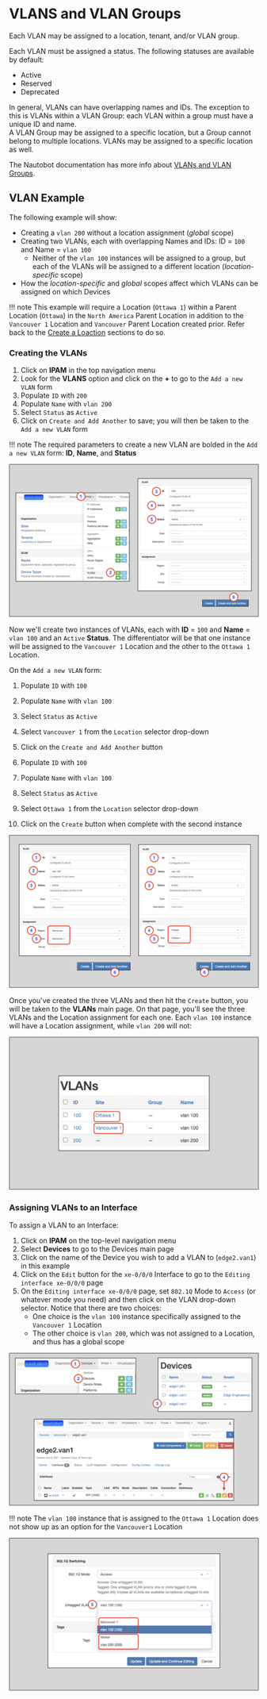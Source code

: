 # VLANS and VLAN Groups

Each VLAN may be assigned to a location, tenant, and/or VLAN group.

Each VLAN must be assigned a status. The following statuses are available by default:

* Active
* Reserved
* Deprecated

In general, VLANs can have overlapping names and IDs. The exception to this is VLANs within a VLAN Group: each VLAN within a group must have a unique ID and name.  
A VLAN Group may be assigned to a specific location, but a Group cannot belong to multiple locations. VLANs may be assigned to a specific location as well.

The Nautobot documentation has more info about [VLANs and VLAN Groups](../../core-functionality/vlans.md#vlan-management).

## VLAN Example

The following example will show:

* Creating a `vlan 200` without a location assignment (*global* scope)
* Creating two VLANs, each with overlapping Names and IDs: ID = `100` and Name = `vlan 100`
    * Neither of the `vlan 100` instances will be assigned to a group, but each of the VLANs will be assigned to a different location (*location-specific* scope)
* How the *location-specific* and *global* scopes affect which VLANs can be assigned on which Devices

!!! note
    This example will require a Location (`Ottawa 1`) within a Parent Location (`Ottawa`) in the `North America` Parent Location in addition to the `Vancouver 1` Location and `Vancouver` Parent Location created prior.
    Refer back to the [Create a Loaction](creating-devices.md#create-a-location) sections to do so.

### Creating the VLANs

1. Click on **IPAM** in the top navigation menu
2. Look for the **VLANS** option and click on the **+** to go to the `Add a new VLAN` form
3. Populate `ID` with `200`
4. Populate `Name` with `vlan 200`
5. Select `Status` as `Active`
6. Click on `Create and Add Another` to save; you will then be taken to the `Add a new VLAN` form

!!! note
    The required parameters to create a new VLAN are bolded in the `Add a new VLAN` form: **ID**, **Name**, and **Status**

![Create vlans 1](../images/getting-started-nautobot-ui/22-create-vlans.png)

Now we'll create two instances of VLANs, each with **ID** = `100` and **Name** = `vlan 100` and an `Active` **Status**.
The differentiator will be that one instance will be assigned to the `Vancouver 1` Location and the other to the `Ottawa 1` Location.

On the `Add a new VLAN` form:

1. Populate `ID` with `100`
2. Populate `Name` with `vlan 100`
3. Select `Status` as `Active`
4. Select `Vancouver 1` from the `Location` selector drop-down
5. Click on the `Create and Add Another` button

1. Populate `ID` with `100`
2. Populate `Name` with `vlan 100`
3. Select `Status` as `Active`
4. Select `Ottawa 1` from the `Location` selector drop-down
5. Click on the `Create` button when complete with the second instance

![Create vlans 2](../images/getting-started-nautobot-ui/23-create-vlans-2.png)

Once you've created the three VLANs and then hit the `Create` button, you will be taken to the **VLANs** main page. On that page,
you'll see the three VLANs and the Location assignment for each one. Each `vlan 100` instance will have a Location assignment, while
`vlan 200` will not:

![Vlan main page](../images/getting-started-nautobot-ui/24-vlan-main-page.png)

### Assigning VLANs to an Interface

To assign a VLAN to an Interface:

1. Click on **IPAM** on the top-level navigation menu
2. Select **Devices** to go to the Devices main page
3. Click on the name of the Device you wish to add a VLAN to (`edge2.van1`) in this example
4. Click on the `Edit` button for the `xe-0/0/0` Interface to go to the `Editing interface xe-0/0/0` page
5. On the `Editing interface xe-0/0/0` page, set `802.1Q` Mode to `Access` (or whatever mode you need) and then click on the VLAN drop-down selector. Notice that there are two choices:
    * One choice is the `vlan 100` instance specifically assigned to the `Vancouver 1` Location
    * The other choice is `vlan 200`, which was not assigned to a Location, and thus has a global scope

![Add vlan to interface 1](../images/getting-started-nautobot-ui/25-add-vlan-to-interface.png)

!!! note
    The `vlan 100` instance that is assigned to the `Ottawa 1` Location does not show up as an option for the `Vancouver1` Location

![Add vlan to interface 2](../images/getting-started-nautobot-ui/26-add-vlan-to-interface-2.png)
